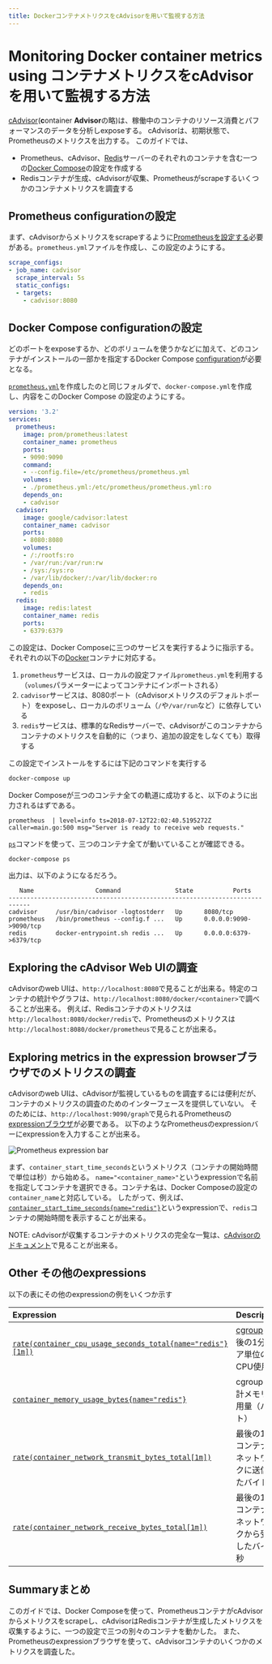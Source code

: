 ```yaml
---
title: DockerコンテナメトリクスをcAdvisorを用いて監視する方法
---
```


# <span class="original-header">Monitoring </span>Docker<span class="original-header"> container metrics using </span>コンテナメトリクスをcAdvisorを用いて監視する方法

[cAdvisor](https://github.com/google/cadvisor)(**c**ontainer **Advisor**の略)は、稼働中のコンテナのリソース消費とパフォーマンスのデータを分析しexposeする。
cAdvisorは、初期状態で、Prometheusのメトリクスを出力する。
このガイドでは、

* Prometheus、cAdvisor、[Redis](https://redis.io/)サーバーのそれぞれのコンテナを含む一つの[Docker Compose](https://docs.docker.com/compose/)の設定を作成する
* Redisコンテナが生成、cAdvisorが収集、Prometheusがscrapeするいくつかのコンテナメトリクスを調査する

## Prometheus<span class="anchor-text-supplement"> configuration</span>の設定

まず、cAdvisorからメトリクスをscrapeするように[Prometheusを設定する](/ja/docs/prometheus/latest/configuration/configuration)必要がある。`prometheus.yml`ファイルを作成し、この設定のようにする。

```yaml
scrape_configs:
- job_name: cadvisor
  scrape_interval: 5s
  static_configs:
  - targets:
    - cadvisor:8080
```

## Docker Compose<span class="original-header"> configuration</span>の設定

どのポートをexposeするか、どのボリュームを使うかなどに加えて、どのコンテナがインストールの一部かを指定するDocker Compose [configuration](https://docs.docker.com/compose/compose-file/)が必要となる。

[`prometheus.yml`](#prometheus-configuration)を作成したのと同じフォルダで、`docker-compose.yml`を作成し、内容をこのDocker Compose の設定のようにする。

```yaml
version: '3.2'
services:
  prometheus:
    image: prom/prometheus:latest
    container_name: prometheus
    ports:
    - 9090:9090
    command:
    - --config.file=/etc/prometheus/prometheus.yml
    volumes:
    - ./prometheus.yml:/etc/prometheus/prometheus.yml:ro
    depends_on:
    - cadvisor
  cadvisor:
    image: google/cadvisor:latest
    container_name: cadvisor
    ports:
    - 8080:8080
    volumes:
    - /:/rootfs:ro
    - /var/run:/var/run:rw
    - /sys:/sys:ro
    - /var/lib/docker/:/var/lib/docker:ro
    depends_on:
    - redis
  redis:
    image: redis:latest
    container_name: redis
    ports:
    - 6379:6379
```

この設定は、Docker Composeに三つのサービスを実行するように指示する。それぞれの以下の[Docker](https://docker.com)コンテナに対応する。

1. `prometheus`サービスは、ローカルの設定ファイル`prometheus.yml`を利用する（`volumes`パラメーターによってコンテナにインポートされる）
2. `cadvisor`サービスは、8080ポート（cAdvisorメトリクスのデフォルトポート）をexposeし、ローカルのボリューム（`/`や`/var/run`など）に依存している
3. `redis`サービスは、標準的なRedisサーバーで、cAdvisorがこのコンテナからコンテナのメトリクスを自動的に（つまり、追加の設定をしなくても）取得する

この設定でインストールをするには下記のコマンドを実行する

```bash
docker-compose up
```

Docker Composeが三つのコンテナ全ての軌道に成功すると、以下のように出力されるはずである。

```
prometheus  | level=info ts=2018-07-12T22:02:40.5195272Z caller=main.go:500 msg="Server is ready to receive web requests."
```

[`ps`](https://docs.docker.com/compose/reference/ps/)コマンドを使って、三つのコンテナ全てが動いていることが確認できる。

```bash
docker-compose ps
```

出力は、以下のようになるだろう。

```
   Name                 Command               State           Ports
----------------------------------------------------------------------------
cadvisor     /usr/bin/cadvisor -logtostderr   Up      8080/tcp
prometheus   /bin/prometheus --config.f ...   Up      0.0.0.0:9090->9090/tcp
redis        docker-entrypoint.sh redis ...   Up      0.0.0.0:6379->6379/tcp
```

## <span class="original-header">Exploring the </span>cAdvisor Web UIの調査

cAdvisorのweb UIは、`http://localhost:8080`で見ることが出来る。特定のコンテナの統計やグラフは、`http://localhost:8080/docker/<container>`で調べることが出来る。
例えば、Redisコンテナのメトリクスは`http://localhost:8080/docker/redis`で、Prometheusのメトリクスは`http://localhost:8080/docker/prometheus`で見ることが出来る。

## <span class="original-header">Exploring metrics in the </span>expression<span class="original-header"> browser</span>ブラウザでのメトリクスの調査

cAdvisorのweb UIは、cAdvisorが監視しているものを調査するには便利だが、コンテナのメトリクスの調査のためのインターフェースを提供していない。
そのためには、`http://localhost:9090/graph`で見られるPrometheusの[expressionブラウザ](/ja/docs/visualization/browser)が必要である。
以下のようなPrometheusのexpressionバーにexpressionを入力することが出来る。

![Prometheus expression bar](/assets/prometheus-expression-bar.png)

まず、`container_start_time_seconds`というメトリクス（コンテナの開始時間で単位は秒）から始める。
`name="<container_name>"`というexpressionで名前を指定してコンテナを選択できる。コンテナ名は、Docker Composeの設定の`container_name`と対応している。
したがって、例えば、[`container_start_time_seconds{name="redis"}`](http://localhost:9090/graph?g0.range_input=1h&g0.expr=container_start_time_seconds%7Bname%3D%22redis%22%7D&g0.tab=1)というexpressionで、`redis`コンテナの開始時間を表示することが出来る。

NOTE: cAdvisorが収集するコンテナのメトリクスの完全な一覧は、[cAdvisorのドキュメント](https://github.com/google/cadvisor/blob/master/docs/storage/prometheus.md)で見ることが出来る。

## <span class="original-header">Other </span>その他のexpression<span class="original-header">s</span>

以下の表にその他のexpressionの例をいくつか示す

Expression | Description | For
:----------|:------------|:---
[`rate(container_cpu_usage_seconds_total{name="redis"}[1m])`](http://localhost:9090/graph?g0.range_input=1h&g0.expr=rate(container_cpu_usage_seconds_total%7Bname%3D%22redis%22%7D%5B1m%5D)&g0.tab=1) | [cgroup](https://en.wikipedia.org/wiki/Cgroups)の最後の1分のコア単位のCPU使用率 | `redis`コンテナ
[`container_memory_usage_bytes{name="redis"}`](http://localhost:9090/graph?g0.range_input=1h&g0.expr=container_memory_usage_bytes%7Bname%3D%22redis%22%7D&g0.tab=1) | cgroupの合計メモリ利用量（バイト） | `redis`コンテナ
[`rate(container_network_transmit_bytes_total[1m])`](http://localhost:9090/graph?g0.range_input=1h&g0.expr=rate(container_network_transmit_bytes_total%5B1m%5D)&g0.tab=1) | 最後の1分でコンテナがネットワークに送信したバイト/秒 | 全てのコンテナ
[`rate(container_network_receive_bytes_total[1m])`](http://localhost:9090/graph?g0.range_input=1h&g0.expr=rate(container_network_receive_bytes_total%5B1m%5D)&g0.tab=1) | 最後の1分でコンテナがネットワークから受信したバイト/秒 | 全てのコンテナ

## <span class="original-header">Summary</span>まとめ

このガイドでは、Docker Composeを使って、PrometheusコンテナがcAdvisorからメトリクスをscrapeし、cAdvisorはRedisコンテナが生成したメトリクスを収集するように、一つの設定で三つの別々のコンテナを動かした。
また、Prometheusのexpressionブラウザを使って、cAdvisorコンテナのいくつかのメトリクスを調査した。
